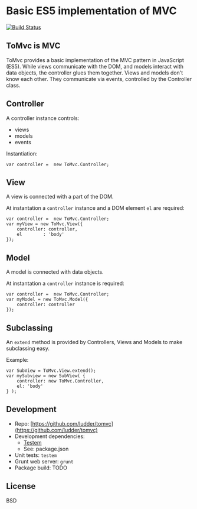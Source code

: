 # Basic ES5 implementation of MVC

[![Build Status](https://travis-ci.org/ludder/tomvc.svg?branch=master)](https://travis-ci.org/ludder/tomvc)

## ToMvc is MVC

ToMvc provides a basic implementation of the MVC pattern in JavaScript (ES5). While views communicate with the DOM, and models interact with data objects, the controller glues them together. Views and models don't know each other. They communicate via events, controlled by the Controller class.

## Controller

A controller instance controls:

- views
- models
- events

Instantiation:

```
var controller =  new ToMvc.Controller;
```

## View

A view is connected with a part of the DOM.

At instantation a `controller` instance and a DOM element `el` are required:

```
var controller =  new ToMvc.Controller;
var myView = new ToMvc.View({
    controller: controller,
    el        : 'body'
});
```


## Model

A model is connected with data objects.

At instantation a `controller` instance is required:

```
var controller =  new ToMvc.Controller;
var myModel = new ToMvc.Model({
    controller: controller
});
```

## Subclassing

An `extend` method is provided by Controllers, Views and Models to make subclassing easy.

Example:

```
var SubView = ToMvc.View.extend();
var mySubview = new SubView( {
    controller: new ToMvc.Controller,
    el: 'body'
} );
```


## Development

- Repo: [https://github.com/ludder/tomvc](https://github.com/ludder/tomvc)
- Development dependencies: 
  - [Testem](https://github.com/airportyh/testem)
  - See: package.json
- Unit tests: `testem`
- Grunt web server: `grunt`
- Package build: TODO


## License

BSD
